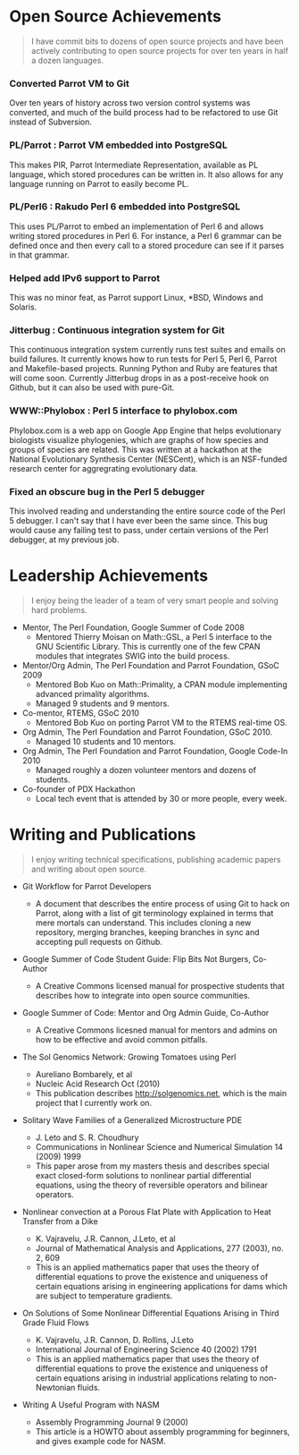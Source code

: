 # Open Source Achievements

> I have commit bits to dozens of open source projects and have been actively contributing
to open source projects for over ten years in half a dozen languages.

### Converted Parrot VM to Git
Over ten years of history across two version control systems was converted,
and much of the build process had to be refactored to use Git instead of Subversion.

### PL/Parrot : Parrot VM embedded into PostgreSQL
This makes PIR, Parrot Intermediate Representation, available as PL language, which
stored procedures can be written in. It also allows for any language running on Parrot
to easily become PL.

### PL/Perl6  : Rakudo Perl 6 embedded into PostgreSQL
This uses PL/Parrot to embed an implementation of Perl 6 and allows writing stored
procedures in Perl 6. For instance, a Perl 6 grammar can be defined once and then
every call to a stored procedure can see if it parses in that grammar.

### Helped add IPv6 support to Parrot
This was no minor feat, as Parrot support Linux, *BSD, Windows and Solaris.

### Jitterbug : Continuous integration system for Git
This continuous integration system currently runs test suites and emails
on build failures. It currently knows how to run tests for Perl 5, Perl 6, Parrot
and Makefile-based projects. Running Python and Ruby are features that will
come soon. Currently Jitterbug drops in as a post-receive hook on Github, but it
can also be used with pure-Git.

### WWW::Phylobox : Perl 5 interface to phylobox.com
Phylobox.com is a web app on Google App Engine that helps evolutionary biologists
visualize phylogenies, which are graphs of how species and groups of species are related.
This was written at a hackathon at the National Evolutionary Synthesis Center (NESCent),
which is an NSF-funded research center for aggregrating evolutionary data.

### Fixed an obscure bug in the Perl 5 debugger
This involved reading and understanding the entire source code of the Perl 5 debugger.
I can't say that I have ever been the same since. This bug would cause any failing test
to pass, under certain versions of the Perl debugger, at my previous job.

# Leadership Achievements

> I enjoy being the leader of a team of very smart people and solving hard problems.

* Mentor, The Perl Foundation, Google Summer of Code 2008
    * Mentored Thierry Moisan on Math::GSL, a Perl 5 interface to the GNU Scientific Library. This
    is currently one of the few CPAN modules that integrates SWIG into the build process.
* Mentor/Org Admin, The Perl Foundation and Parrot Foundation, GSoC 2009
    * Mentored Bob Kuo on Math::Primality, a CPAN module implementing advanced primality algorithms.
    * Managed 9 students and 9 mentors.
* Co-mentor, RTEMS, GSoC 2010
    * Mentored Bob Kuo on porting Parrot VM to the RTEMS real-time OS.
* Org Admin, The Perl Foundation and Parrot Foundation, GSoC 2010.
    * Managed 10 students and 10 mentors.
* Org Admin, The Perl Foundation and Parrot Foundation, Google Code-In 2010
    * Managed roughly a dozen volunteer mentors and dozens of students.
* Co-founder of PDX Hackathon
    * Local tech event that is attended by 30 or more people, every week.

# Writing and Publications

> I enjoy writing technical specifications, publishing academic papers and writing about open source.

* Git Workflow for Parrot Developers
    * A document that describes the entire process of using Git to hack on Parrot, along with a list of git terminology explained in terms that mere mortals can understand. This includes cloning a new repository, merging branches, keeping branches in sync and accepting pull requests on Github.

* Google Summer of Code Student Guide: Flip Bits Not Burgers, Co-Author
    * A Creative Commons licensed manual for prospective students that describes how to integrate into open source communities.

* Google Summer of Code: Mentor and Org Admin Guide, Co-Author
    * A Creative Commons licesned manual for mentors and admins on how to be effective and avoid common pitfalls.

* The Sol Genomics Network: Growing Tomatoes using Perl
    * Aureliano Bombarely, et al
    * Nucleic Acid Research Oct (2010)
    * This publication describes http://solgenomics.net, which is the main project that I currently work on.

* Solitary Wave Families of a Generalized Microstructure PDE
    * J. Leto and S. R. Choudhury
    * Communications in Nonlinear Science and Numerical Simulation 14 (2009) 1999
    * This paper arose from my masters thesis and describes special exact closed-form solutions to nonlinear partial differential equations, using the theory of reversible operators and bilinear operators.

* Nonlinear convection at a Porous Flat Plate with Application to Heat Transfer from a Dike
    * K. Vajravelu, J.R. Cannon, J.Leto, et al
    * Journal of Mathematical Analysis and Applications, 277 (2003), no. 2, 609
    * This is an applied mathematics paper that uses the theory of differential equations to prove the existence and uniqueness of certain equations arising in engineering applications for dams which are subject to temperature gradients.

* On Solutions of Some Nonlinear Differential Equations Arising in Third Grade Fluid Flows
    * K. Vajravelu, J.R. Cannon, D. Rollins, J.Leto
    * International Journal of Engineering Science 40 (2002) 1791
    * This is an applied mathematics paper that uses the theory of differential equations to prove the existence and uniqueness of certain equations arising in industrial applications relating to non-Newtonian fluids.

* Writing A Useful Program with NASM
    * Assembly Programming Journal 9 (2000)
    * This article is a HOWTO about assembly programming for beginners, and gives example code for NASM.
